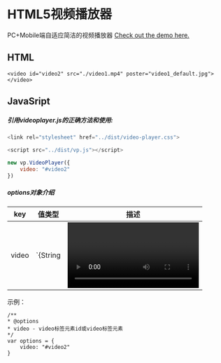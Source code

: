 # HTML5视频播放器

PC+Mobile端自适应简洁的视频播放器
[Check out the demo here.](https://cengbin.github.io/html5-video-player/example/index.html)

## HTML
```
<video id="video2" src="./video1.mp4" poster="video1_default.jpg"></video>
```

## JavaSript

##### 引用videoplayer.js的正确方法和使用:
```js
<link rel="stylesheet" href="../dist/video-player.css">

<script src="../dist/vp.js"></script>

new vp.VideoPlayer({
	video: "#video2"
})
```

##### options对象介绍

| key | 值类型 | 描述|
| ------ | ------ | ------ |
| video | `{String | <video>}` | video标签元素id或video标签元素 |

示例：

```
/**
* @options
* video - video标签元素id或video标签元素
*/
var options = {
	video: "#video2"
}
```

